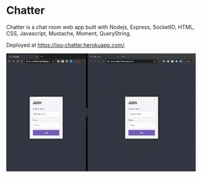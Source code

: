 # Chatter

Chatter is a chat room web app built with Nodejs, Express, SocketIO, HTML, CSS, Javascript, Mustache, Moment, QueryString.

Deployed at https://jxu-chatter.herokuapp.com/.

![](chatterdemo.gif)
